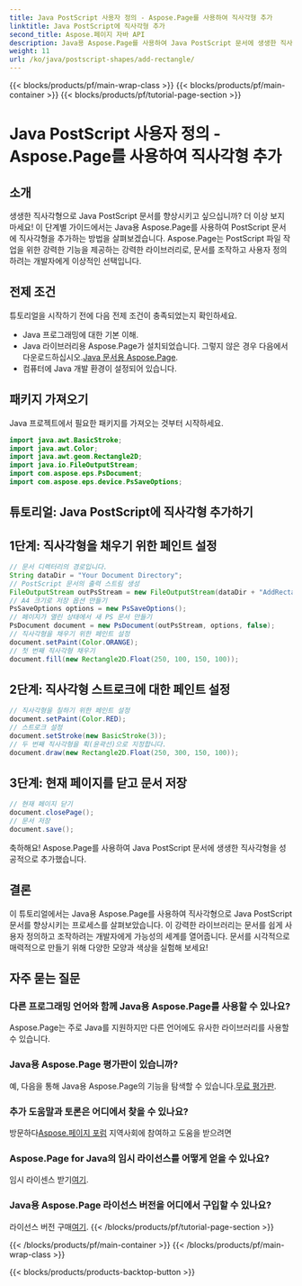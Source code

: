 ```yaml
---
title: Java PostScript 사용자 정의 - Aspose.Page를 사용하여 직사각형 추가
linktitle: Java PostScript에 직사각형 추가
second_title: Aspose.페이지 자바 API
description: Java용 Aspose.Page를 사용하여 Java PostScript 문서에 생생한 직사각형을 추가하는 방법에 대한 단계별 가이드를 살펴보세요. 손쉽게 문서 사용자 정의를 강화하세요!
weight: 11
url: /ko/java/postscript-shapes/add-rectangle/
---
```


{{< blocks/products/pf/main-wrap-class >}}
{{< blocks/products/pf/main-container >}}
{{< blocks/products/pf/tutorial-page-section >}}

# Java PostScript 사용자 정의 - Aspose.Page를 사용하여 직사각형 추가

## 소개
생생한 직사각형으로 Java PostScript 문서를 향상시키고 싶으십니까? 더 이상 보지 마세요! 이 단계별 가이드에서는 Java용 Aspose.Page를 사용하여 PostScript 문서에 직사각형을 추가하는 방법을 살펴보겠습니다. Aspose.Page는 PostScript 파일 작업을 위한 강력한 기능을 제공하는 강력한 라이브러리로, 문서를 조작하고 사용자 정의하려는 개발자에게 이상적인 선택입니다.
## 전제 조건
튜토리얼을 시작하기 전에 다음 전제 조건이 충족되었는지 확인하세요.
- Java 프로그래밍에 대한 기본 이해.
-  Java 라이브러리용 Aspose.Page가 설치되었습니다. 그렇지 않은 경우 다음에서 다운로드하십시오.[Java 문서용 Aspose.Page](https://reference.aspose.com/page/java/).
- 컴퓨터에 Java 개발 환경이 설정되어 있습니다.
## 패키지 가져오기
Java 프로젝트에서 필요한 패키지를 가져오는 것부터 시작하세요.
```java
import java.awt.BasicStroke;
import java.awt.Color;
import java.awt.geom.Rectangle2D;
import java.io.FileOutputStream;
import com.aspose.eps.PsDocument;
import com.aspose.eps.device.PsSaveOptions;
```
## 튜토리얼: Java PostScript에 직사각형 추가하기
## 1단계: 직사각형을 채우기 위한 페인트 설정
```java
// 문서 디렉터리의 경로입니다.
String dataDir = "Your Document Directory";
// PostScript 문서의 출력 스트림 생성
FileOutputStream outPsStream = new FileOutputStream(dataDir + "AddRectangle_outPS.ps");
// A4 크기로 저장 옵션 만들기
PsSaveOptions options = new PsSaveOptions();
// 페이지가 열린 상태에서 새 PS 문서 만들기
PsDocument document = new PsDocument(outPsStream, options, false);
// 직사각형을 채우기 위한 페인트 설정
document.setPaint(Color.ORANGE);        
// 첫 번째 직사각형 채우기
document.fill(new Rectangle2D.Float(250, 100, 150, 100));
```
## 2단계: 직사각형 스트로크에 대한 페인트 설정
```java
// 직사각형을 칠하기 위한 페인트 설정
document.setPaint(Color.RED);
// 스트로크 설정
document.setStroke(new BasicStroke(3));
// 두 번째 직사각형을 획(윤곽선)으로 지정합니다.
document.draw(new Rectangle2D.Float(250, 300, 150, 100));
```
## 3단계: 현재 페이지를 닫고 문서 저장
```java
// 현재 페이지 닫기
document.closePage();
// 문서 저장
document.save();
```
축하해요! Aspose.Page를 사용하여 Java PostScript 문서에 생생한 직사각형을 성공적으로 추가했습니다.
## 결론
이 튜토리얼에서는 Java용 Aspose.Page를 사용하여 직사각형으로 Java PostScript 문서를 향상시키는 프로세스를 살펴보았습니다. 이 강력한 라이브러리는 문서를 쉽게 사용자 정의하고 조작하려는 개발자에게 가능성의 세계를 열어줍니다.
문서를 시각적으로 매력적으로 만들기 위해 다양한 모양과 색상을 실험해 보세요!
## 자주 묻는 질문

### 다른 프로그래밍 언어와 함께 Java용 Aspose.Page를 사용할 수 있나요?
Aspose.Page는 주로 Java를 지원하지만 다른 언어에도 유사한 라이브러리를 사용할 수 있습니다.
### Java용 Aspose.Page 평가판이 있습니까?
 예, 다음을 통해 Java용 Aspose.Page의 기능을 탐색할 수 있습니다.[무료 평가판](https://releases.aspose.com/).
### 추가 도움말과 토론은 어디에서 찾을 수 있나요?
 방문하다[Aspose.페이지 포럼](https://forum.aspose.com/c/page/39) 지역사회에 참여하고 도움을 받으려면
### Aspose.Page for Java의 임시 라이선스를 어떻게 얻을 수 있나요?
 임시 라이센스 받기[여기](https://purchase.aspose.com/temporary-license/).
### Java용 Aspose.Page 라이선스 버전을 어디에서 구입할 수 있나요?
 라이선스 버전 구매[여기](https://purchase.aspose.com/buy).
{{< /blocks/products/pf/tutorial-page-section >}}

{{< /blocks/products/pf/main-container >}}
{{< /blocks/products/pf/main-wrap-class >}}

{{< blocks/products/products-backtop-button >}}

